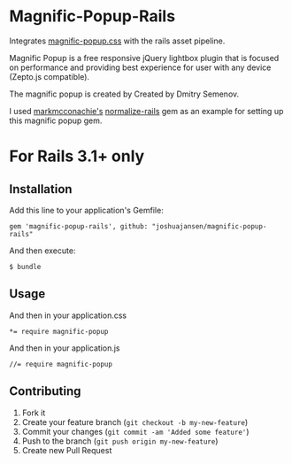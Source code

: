 # Magnific-Popup-Rails

Integrates [magnific-popup.css](http://dimsemenov.com/plugins/magnific-popup/) with the rails asset pipeline.

Magnific Popup is a free responsive jQuery lightbox plugin that is focused on performance and providing best experience for user with any device (Zepto.js compatible).

The magnific popup is created by Created by Dmitry Semenov.

I used [markmcconachie's](https://github.com/markmcconachie) [normalize-rails](https://github.com/markmcconachie/normalize-rails) gem as an example for setting up this magnific popup gem.

# For Rails 3.1+ only

## Installation

Add this line to your application's Gemfile:

    gem 'magnific-popup-rails', github: "joshuajansen/magnific-popup-rails"

And then execute:

    $ bundle

## Usage


And then in your application.css

    *= require magnific-popup
    
And then in your application.js

    //= require magnific-popup

## Contributing

1. Fork it
2. Create your feature branch (`git checkout -b my-new-feature`)
3. Commit your changes (`git commit -am 'Added some feature'`)
4. Push to the branch (`git push origin my-new-feature`)
5. Create new Pull Request
